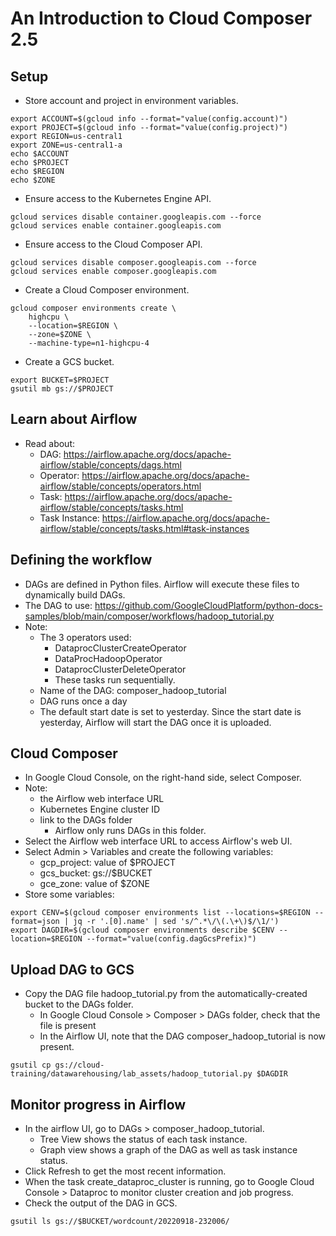 # An Introduction to Cloud Composer 2.5

## Setup
- Store account and project in environment variables.
```
export ACCOUNT=$(gcloud info --format="value(config.account)")
export PROJECT=$(gcloud info --format="value(config.project)")
export REGION=us-central1
export ZONE=us-central1-a
echo $ACCOUNT
echo $PROJECT
echo $REGION
echo $ZONE
```

- Ensure access to the Kubernetes Engine API.
```
gcloud services disable container.googleapis.com --force
gcloud services enable container.googleapis.com
```

- Ensure access to the Cloud Composer API.
```
gcloud services disable composer.googleapis.com --force
gcloud services enable composer.googleapis.com
```

- Create a Cloud Composer environment.
```
gcloud composer environments create \
    highcpu \
    --location=$REGION \
    --zone=$ZONE \
    --machine-type=n1-highcpu-4
```

- Create a GCS bucket.
```
export BUCKET=$PROJECT
gsutil mb gs://$PROJECT
```

## Learn about Airflow
- Read about:
    - DAG: https://airflow.apache.org/docs/apache-airflow/stable/concepts/dags.html
    - Operator: https://airflow.apache.org/docs/apache-airflow/stable/concepts/operators.html
    - Task: https://airflow.apache.org/docs/apache-airflow/stable/concepts/tasks.html
    - Task Instance: https://airflow.apache.org/docs/apache-airflow/stable/concepts/tasks.html#task-instances

## Defining the workflow
- DAGs are defined in Python files. Airflow will execute these files to
  dynamically build DAGs.
- The DAG to use: https://github.com/GoogleCloudPlatform/python-docs-samples/blob/main/composer/workflows/hadoop_tutorial.py
- Note:
    - The 3 operators used:
        - DataprocClusterCreateOperator
        - DataProcHadoopOperator
        - DataprocClusterDeleteOperator
        - These tasks run sequentially.
    - Name of the DAG: composer_hadoop_tutorial
    - DAG runs once a day
    - The default start date is set to yesterday. Since the start date is
      yesterday, Airflow will start the DAG once it is uploaded.

## Cloud Composer
- In Google Cloud Console, on the right-hand side, select Composer.
- Note:
    - the Airflow web interface URL
    - Kubernetes Engine cluster ID
    - link to the DAGs folder
        - Airflow only runs DAGs in this folder.
- Select the Airflow web interface URL to access Airflow's web UI.
- Select Admin > Variables and create the following variables:
    - gcp_project: value of $PROJECT
    - gcs_bucket: gs://$BUCKET
    - gce_zone: value of $ZONE
- Store some variables:
```
export CENV=$(gcloud composer environments list --locations=$REGION --format=json | jq -r '.[0].name' | sed 's/^.*\/\(.\+\)$/\1/')
export DAGDIR=$(gcloud composer environments describe $CENV --location=$REGION --format="value(config.dagGcsPrefix)")
```

## Upload DAG to GCS
- Copy the DAG file hadoop_tutorial.py from the automatically-created bucket to
  the DAGs folder.
    - In Google Cloud Console > Composer > DAGs folder, check that the file is present
    - In the Airflow UI, note that the DAG composer_hadoop_tutorial is now present.
```
gsutil cp gs://cloud-training/datawarehousing/lab_assets/hadoop_tutorial.py $DAGDIR
```

## Monitor progress in Airflow
- In the airflow UI, go to DAGs > composer_hadoop_tutorial.
    - Tree View shows the status of each task instance.
    - Graph view shows a graph of the DAG as well as task instance status.
- Click Refresh to get the most recent information.
- When the task create_dataproc_cluster is running, go to Google Cloud Console >
  Dataproc to monitor cluster creation and job progress.
- Check the output of the DAG in GCS.
```
gsutil ls gs://$BUCKET/wordcount/20220918-232006/
```